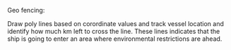 Geo fencing:

Draw poly lines based on corordinate values and track vessel location and identify how much km left to cross the line. These lines indicates that the ship is going to enter an area where environmental restrictions are ahead.
